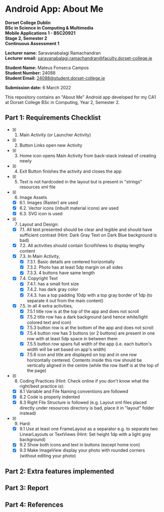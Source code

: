 # Android App: About Me

**Dorset College Dublin**  
**BSc in Science in Computing & Multimedia**  
**Mobile Applications 1 - BSC20921**  
**Stage 2, Semester 2**  
**Continuous Assessment 1**  

**Lecturer name:** Saravanabalagi Ramachandran  
**Lecturer email:** saravanabalagi.ramachandran@faculty.dorset-college.ie  

**Student Name:** Mateus Fonseca Campos  
**Student Number:** 24088  
**Student Email:** 24088@student.dorset-college.ie  

**Submission date:**   6 March 2022  

This repository contains an "About Me" Android app developed for my CA1 at Dorset College BSc in Computing, Year 2, Semester 2.

## Part 1: Requirements Checklist

- [x] 1. Main Activity (or Launcher Activity)
- [x] 2. Button Links open new Activity
- [x] 3. Home icon opens Main Activity from back-stack instead of creating newly
- [x] 4. Exit Button finishes the activity and closes the app
- [x] 5. Text is not hardcoded in the layout but is present in "strings" resources xml file
- [x] 6. Image Assets
    - [x] 6.1. Images (Raster) are used
    - [x] 6.2. Vector icons (inbuilt material icons) are used
    - [x] 6.3. SVG icon is used
- [x] 7. Layout and Design:
    - [x] 7.1. All text presented should be clear and legible and should have sufficient contrast (Hint: Dark Gray Text on Dark Blue background is bad)
    - [x] 7.2. All activities should contain ScrollViews to display lengthy content
    - [x] 7.3. In Main Activity,
        - [x] 7.3.1. Basic details are centered horizontally
        - [x] 7.3.2. Photo has at least 5dp margin on all sides
        - [x] 7.3.3. 4 buttons have same length
    - [x] 7.4. Copyright Text
        - [x] 7.4.1. has a small font size
        - [x] 7.4.2. has dark gray color
        - [x] 7.4.3. has a top padding 10dp with a top gray border of 1dp (to separate it out from the main content)
    - [x] 7.5. In all 4 extra activities,
        - [x] 7.5.1 title row is at the top of the app and does not scroll
        - [x] 7.5.2 title row has a dark background (and hence white/light colored text and icon)
        - [x] 7.5.3 button row is at the bottom of the app and does not scroll
        - [x] 7.5.4 button row has 3 buttons (or 2 buttons) are present in one row with at least 5dp space in between them
        - [x] 7.5.5 button row spans full width of the app (i.e. each button's width will be set based on app's width)
        - [x] 7.5.6 icon and title are displayed on top and in one row horizontally centered. Contents inside this row should be vertically aligned in the centre (while the row itself is at the top of the page)
- [x] 8. Coding Practices (Hint: Check online if you don't know what the right/best practice is):
    - [x] 8.1 Variable and File Naming conventions are followed
    - [x] 8.2 Code is properly indented
    - [x] 8.3 Right File Structure is followed (e.g. Layout xml files placed directly under resources directory is bad, place it in "layout" folder instead)
- [x] 9. Hard:
    - [x] 9.1 Use at least one FrameLayout as a separator e.g. to separate two LinearLayouts or TextViews (Hint: Set height 1dp with a light gray background)
    - [x] 9.2 Show both icons and text in buttons (except home icon)
    - [x] 9.3 Make ImageView display your photo with rounded corners (without editing your photo) 

## Part 2: Extra features implemented



## Part 3: Report



## Part 4: References

